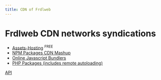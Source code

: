```yaml
---
title: CDN of Frdlweb
---
```


# Frdlweb CDN networks syndications

+ [Assets-Hosting](asset-blob) <sup class="badge badge-success language-plaintext">FREE</sup>
+ [NPM Packages CDN Mashup](npm)
+ [Online Javascript Bundlers](webpack)
+ [PHP Packages (includes remote autoloading)](php)



[API](https://apps.api.frdl.de/)
